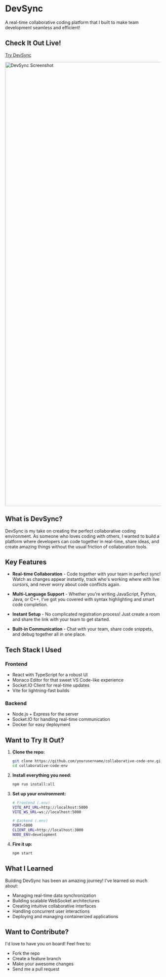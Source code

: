 # DevSync  
                                                                                 
A real-time collaborative coding platform that I built to make team development seamless and efficient! 


## Check It Out Live!
[Try DevSync](https://collaborative-code-env-frontend.onrender.com/) 


<img width="1436" alt="DevSync Screenshot" src="https://github.com/user-attachments/assets/e85599fd-40aa-440f-96f4-74785de5aeeb" />

## What is DevSync?

DevSync is my take on creating the perfect collaborative coding environment. As someone who loves coding with others, I wanted to build a platform where developers can code together in real-time, share ideas, and create amazing things without the usual friction of collaboration tools.

## Key Features

- **Real-time Collaboration** - Code together with your team in perfect sync! Watch as changes appear instantly, track who's working where with live cursors, and never worry about code conflicts again.

- **Multi-Language Support** - Whether you're writing JavaScript, Python, Java, or C++, I've got you covered with syntax highlighting and smart code completion.

- **Instant Setup** - No complicated registration process! Just create a room and share the link with your team to get started.

- **Built-in Communication** - Chat with your team, share code snippets, and debug together all in one place.

## Tech Stack I Used

### Frontend
- React with TypeScript for a robust UI
- Monaco Editor for that sweet VS Code-like experience
- Socket.IO Client for real-time updates
- Vite for lightning-fast builds

### Backend
- Node.js + Express for the server
- Socket.IO for handling real-time communication
- Docker for easy deployment

## Want to Try It Out?

1. **Clone the repo:**
   ```bash
   git clone https://github.com/yourusername/collaborative-code-env.git
   cd collaborative-code-env
   ```

2. **Install everything you need:**
   ```bash
   npm run install:all
   ```

3. **Set up your environment:**
   ```bash
   # Frontend (.env)
   VITE_API_URL=http://localhost:5000
   VITE_WS_URL=ws://localhost:5000

   # Backend (.env)
   PORT=5000
   CLIENT_URL=http://localhost:3000
   NODE_ENV=development
   ```

4. **Fire it up:**
   ```bash
   npm start
   ```

## What I Learned

Building DevSync has been an amazing journey! I've learned so much about:
- Managing real-time data synchronization
- Building scalable WebSocket architectures
- Creating intuitive collaborative interfaces
- Handling concurrent user interactions
- Deploying and managing containerized applications

## Want to Contribute?

I'd love to have you on board! Feel free to:
- Fork the repo
- Create a feature branch
- Make your awesome changes
- Send me a pull request


